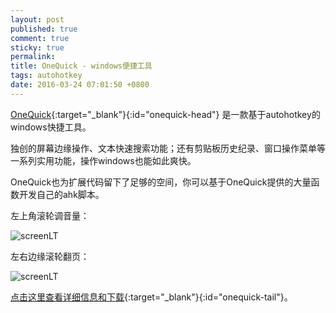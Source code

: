 ```yaml
---
layout: post
published: true
comment: true
sticky: true
permalink: 
title: OneQuick - windows便捷工具
tags: autohotkey
date: 2016-03-24 07:01:50 +0800
---
```

[OneQuick][oq]{:target="_blank"}{:id="onequick-head"} 是一款基于autohotkey的windows快捷工具。  

独创的屏幕边缘操作、文本快速搜索功能；还有剪贴板历史纪录、窗口操作菜单等一系列实用功能，操作windows也能如此爽快。  

OneQuick也为扩展代码留下了足够的空间，你可以基于OneQuick提供的大量函数开发自己的ahk脚本。  

左上角滚轮调音量：

![screenLT](http://i.imgur.com/mKVXXmU.gif)

左右边缘滚轮翻页：

![screenLT](http://i.imgur.com/bhKb22q.gif)

[点击这里查看详细信息和下载][oq]{:target="_blank"}{:id="onequick-tail"}。

<!--more-->
<script>
// window.location.replace("https://github.com/XUJINKAI/OneQuick");
</script>
[oq]:https://github.com/XUJINKAI/OneQuick
